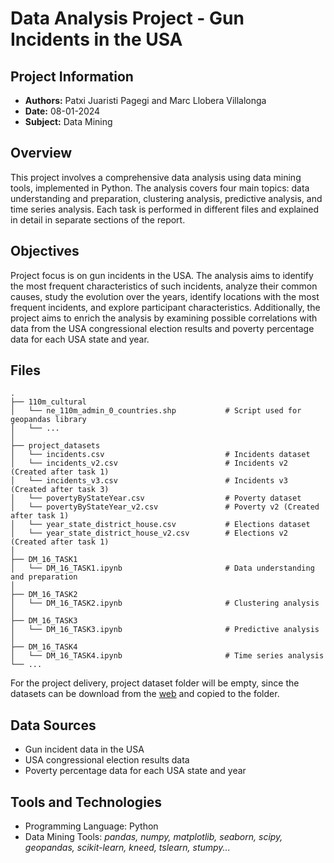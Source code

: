 # Data Analysis Project - Gun Incidents in the USA

## Project Information
- **Authors:** Patxi Juaristi Pagegi and Marc Llobera Villalonga
- **Date:** 08-01-2024
- **Subject:** Data Mining

## Overview
This project involves a comprehensive data analysis using data mining tools, implemented in Python. The analysis covers four main topics: data understanding and preparation, clustering analysis, predictive analysis, and time series analysis. Each task is performed in different files and explained in detail in separate sections of the report.

## Objectives
Project focus is on gun incidents in the USA. The analysis aims to identify the most frequent characteristics of such incidents, analyze their common causes, study the evolution over the years, identify locations with the most frequent incidents, and explore participant characteristics. Additionally, the project aims to enrich the analysis by examining possible correlations with data from the USA congressional election results and poverty percentage data for each USA state and year.

## Files

```
.
├── 110m_cultural
│   └── ne_110m_admin_0_countries.shp           # Script used for geopandas library
│   └── ...
│
├── project_datasets
│   └── incidents.csv                           # Incidents dataset
│   └── incidents_v2.csv                        # Incidents v2 (Created after task 1)
│   └── incidents_v3.csv                        # Incidents v3 (Created after task 3)
│   └── povertyByStateYear.csv                  # Poverty dataset
│   └── povertyByStateYear_v2.csv               # Poverty v2 (Created after task 1)
│   └── year_state_district_house.csv           # Elections dataset
│   └── year_state_district_house_v2.csv        # Elections v2 (Created after task 1)
│
├── DM_16_TASK1 
│   └── DM_16_TASK1.ipynb                       # Data understanding and preparation
│
├── DM_16_TASK2 
│   └── DM_16_TASK2.ipynb                       # Clustering analysis
│
├── DM_16_TASK3
│   └── DM_16_TASK3.ipynb                       # Predictive analysis
│
├── DM_16_TASK4
│   └── DM_16_TASK4.ipynb                       # Time series analysis
└── ...
```

For the project delivery, project dataset folder will be empty, since the datasets can be download from the [web](http://didawiki.cli.di.unipi.it/lib/exe/fetch.php/magistraleinformatica/dmi/gun-data.zip) and copied to the folder.

## Data Sources
- Gun incident data in the USA
- USA congressional election results data
- Poverty percentage data for each USA state and year

## Tools and Technologies
- Programming Language: Python
- Data Mining Tools: *pandas, numpy, matplotlib, seaborn, scipy, geopandas, scikit-learn, kneed, tslearn, stumpy...*

